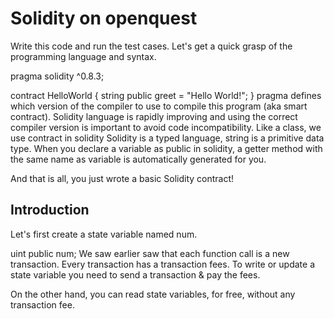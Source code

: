 # Solidity on openquest

Write this code and run the test cases. Let's get a quick grasp of the programming language and syntax.

pragma solidity ^0.8.3;

contract HelloWorld {
string public greet = "Hello World!";
}
pragma defines which version of the compiler to use to compile this program (aka smart contract). Solidity language is rapidly improving and using the correct compiler version is important to avoid code incompatibility.
Like a class, we use contract in solidity
Solidity is a typed language, string is a primitive data type.
When you declare a variable as public in solidity, a getter method with the same name as variable is automatically generated for you.

And that is all, you just wrote a basic Solidity contract!

## Introduction
Let's first create a state variable named num.

uint public num;
We saw earlier saw that each function call is a new transaction. Every transaction has a transaction fees. To write or update a state variable you need to send a transaction & pay the fees.

On the other hand, you can read state variables, for free, without any transaction fee.

## 
